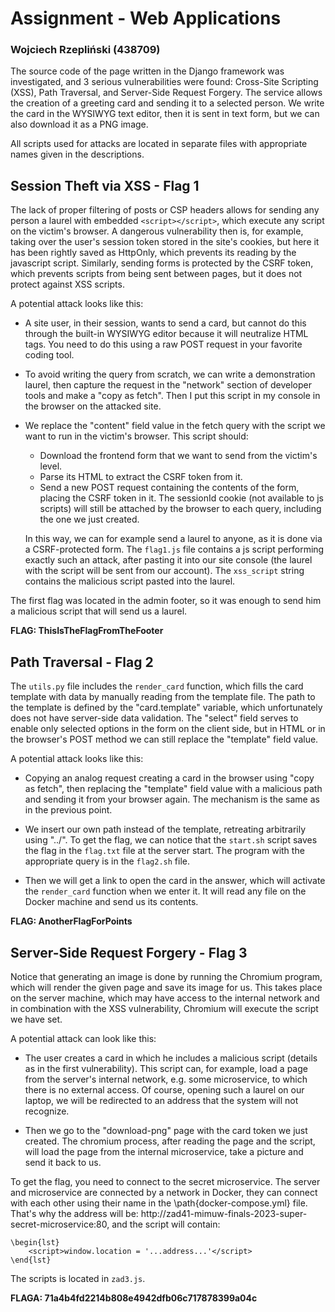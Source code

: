 # Assignment - Web Applications 
### Wojciech Rzepliński (438709)

The source code of the page written in the Django framework was investigated, and 3 serious vulnerabilities were found: Cross-Site Scripting (XSS), Path Traversal, and Server-Side Request Forgery. The service allows the creation of a greeting card and sending it to a selected person. We write the card in the WYSIWYG text editor, then it is sent in text form, but we can also download it as a PNG image.

All scripts used for attacks are located in separate files with appropriate names given in the descriptions.

## Session Theft via XSS - Flag 1

The lack of proper filtering of posts or CSP headers allows for sending any person a laurel with embedded `<script></script>`, which execute any script on the victim's browser. A dangerous vulnerability then is, for example, taking over the user's session token stored in the site's cookies, but here it has been rightly saved as HttpOnly, which prevents its reading by the javascript script. Similarly, sending forms is protected by the CSRF token, which prevents scripts from being sent between pages, but it does not protect against XSS scripts.

A potential attack looks like this:

- A site user, in their session, wants to send a card, but cannot do this through the built-in WYSIWYG editor because it will neutralize HTML tags. You need to do this using a raw POST request in your favorite coding tool.

- To avoid writing the query from scratch, we can write a demonstration laurel, then capture the request in the "network" section of developer tools and make a "copy as fetch". Then I put this script in my console in the browser on the attacked site.

- We replace the "content" field value in the fetch query with the script we want to run in the victim's browser. This script should:

    - Download the frontend form that we want to send from the victim's level.
    - Parse its HTML to extract the CSRF token from it.
    - Send a new POST request containing the contents of the form, placing the CSRF token in it. The sessionId cookie (not available to js scripts) will still be attached by the browser to each query, including the one we just created.

    In this way, we can for example send a laurel to anyone, as it is done via a CSRF-protected form. The `flag1.js` file contains a js script performing exactly such an attack, after pasting it into our site console (the laurel with the script will be sent from our account). The `xss_script` string contains the malicious script pasted into the laurel.

The first flag was located in the admin footer, so it was enough to send him a malicious script that will send us a laurel.

__FLAG: ThisIsTheFlagFromTheFooter__

## Path Traversal - Flag 2

The `utils.py` file includes the `render_card` function, which fills the card template with data by manually reading from the template file. The path to the template is defined by the "card.template" variable, which unfortunately does not have server-side data validation. The "select" field serves to enable only selected options in the form on the client side, but in HTML or in the browser's POST method we can still replace the "template" field value.

A potential attack looks like this: 
- Copying an analog request creating a card in the browser using "copy as fetch", then replacing the "template" field value with a malicious path and sending it from your browser again. The mechanism is the same as in the previous point.

- We insert our own path instead of the template, retreating arbitrarily using "../". To get the flag, we can notice that the `start.sh` script saves the flag in the `flag.txt` file at the server start. The program with the appropriate query is in the `flag2.sh` file.

- Then we will get a link to open the card in the answer, which will activate the `render_card` function when we enter it. It will read any file on the Docker machine and send us its contents.

__FLAG: AnotherFlagForPoints__

## Server-Side Request Forgery - Flag 3

Notice that generating an image is done by running the Chromium program, which will render the given page and save its image for us. This takes place on the server machine, which may have access to the internal network and in combination with the XSS vulnerability, Chromium will execute the script we have set.

A potential attack can look like this:

- The user creates a card in which he includes a malicious script (details as in the first vulnerability). This script can, for example, load a page from the server's internal network, e.g. some microservice, to which there is no external access. Of course, opening such a laurel on our laptop, we will be redirected to an address that the system will not recognize.

- Then we go to the "download-png" page with the card token we just created. The chromium process, after reading the page and the script, will load the page from the internal microservice, take a picture and send it back to us.

To get the flag, you need to connect to the secret microservice. The server and microservice are connected by a network in Docker, they can connect with each other using their name in the \path{docker-compose.yml} file. That's why the address will be: http://zad41-mimuw-finals-2023-super-secret-microservice:80, and the script will contain:
```
\begin{lst}
    <script>window.location = '...address...'</script>
\end{lst}
```

The scripts is located in `zad3.js`.

__FLAGA: 71a4b4fd2214b808e4942dfb06c717878399a04c__